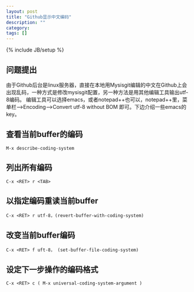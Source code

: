 ```yaml
---
layout: post
title: "Github显示中文编码"
description: ""
category: 
tags: []
---
```

{% include JB/setup %}

问题提出
----
由于Github后台是linux服务器，直接在本地用Mysisgit编辑的中文在Github上会出现乱码，一种方式是修改mysisgit配置，另一种方法是用其他编辑工具输出utf-8编码。
编辑工具可以选择emacs，或者notepad++也可以，notepad++里，菜单栏-->Encoding-->Convert utf-8 without BOM 即可。下边介绍一些emacs的key。

查看当前buffer的编码
----

    M-x describe-coding-system
	
列出所有编码
-----

    C-x <RET> r <TAB>
	
以指定编码重读当前buffer
-----

    C-x <RET> r utf-8，(revert-buffer-with-coding-system)

改变当前buffer编码
----

    C-x <RET> f uft-8， (set-buffer-file-coding-system)
	
设定下一步操作的编码格式
----

    C-x <RET> c ( M-x universal-coding-system-argument )
	




    


    
